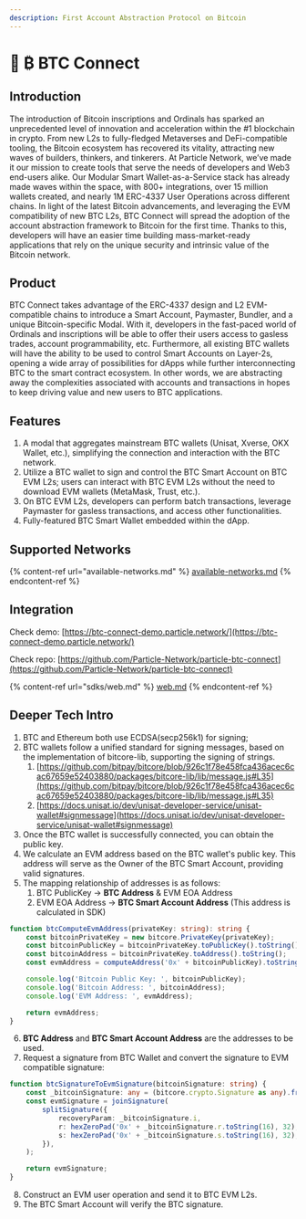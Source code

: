 ```yaml
---
description: First Account Abstraction Protocol on Bitcoin
---
```


# 🚀 ₿ BTC Connect

## Introduction

The introduction of Bitcoin inscriptions and Ordinals has sparked an unprecedented level of innovation and acceleration within the #1 blockchain in crypto. From new L2s to fully-fledged Metaverses and DeFi-compatible tooling, the Bitcoin ecosystem has recovered its vitality, attracting new waves of builders, thinkers, and tinkerers. At Particle Network, we’ve made it our mission to create tools that serve the needs of developers and Web3 end-users alike. Our Modular Smart Wallet-as-a-Service stack has already made waves within the space, with 800+ integrations, over 15 million wallets created, and nearly 1M ERC-4337 User Operations across different chains. In light of the latest Bitcoin advancements, and leveraging the EVM compatibility of new BTC L2s, BTC Connect will spread the adoption of the account abstraction framework to Bitcoin for the first time. Thanks to this, developers will have an easier time building mass-market-ready applications that rely on the unique security and intrinsic value of the Bitcoin network.

## Product

BTC Connect takes advantage of the ERC-4337 design and L2 EVM-compatible chains to introduce a Smart Account, Paymaster, Bundler, and a unique Bitcoin-specific Modal. With it, developers in the fast-paced world of Ordinals and inscriptions will be able to offer their users access to gasless trades, account programmability, etc. Furthermore, all existing BTC wallets will have the ability to be used to control Smart Accounts on Layer-2s, opening a wide array of possibilities for dApps while further interconnecting BTC to the smart contract ecosystem. In other words, we are abstracting away the complexities associated with accounts and transactions in hopes to keep driving value and new users to BTC applications.

## Features

1. A modal that aggregates mainstream BTC wallets (Unisat, Xverse, OKX Wallet, etc.), simplifying the connection and interaction with the BTC network.
2. Utilize a BTC wallet to sign and control the BTC Smart Account on BTC EVM L2s; users can interact with BTC EVM L2s without the need to download EVM wallets (MetaMask, Trust, etc.).
3. On BTC EVM L2s, developers can perform batch transactions, leverage Paymaster for gasless transactions, and access other functionalities.
4. Fully-featured BTC Smart Wallet embedded within the dApp.

## Supported Networks

{% content-ref url="available-networks.md" %}
[available-networks.md](available-networks.md)
{% endcontent-ref %}

## Integration

Check demo: [https://btc-connect-demo.particle.network/](https://btc-connect-demo.particle.network/)

Check repo: [https://github.com/Particle-Network/particle-btc-connect](https://github.com/Particle-Network/particle-btc-connect)

{% content-ref url="sdks/web.md" %}
[web.md](sdks/web.md)
{% endcontent-ref %}

## Deeper Tech Intro

1. BTC and Ethereum both use ECDSA(secp256k1) for signing;
2. BTC wallets follow a unified standard for signing messages, based on the implementation of bitcore-lib, supporting the signing of strings.
   1. [https://github.com/bitpay/bitcore/blob/926c1f78e458fca436acec6cac67659e52403880/packages/bitcore-lib/lib/message.js#L35](https://github.com/bitpay/bitcore/blob/926c1f78e458fca436acec6cac67659e52403880/packages/bitcore-lib/lib/message.js#L35)
   2. [https://docs.unisat.io/dev/unisat-developer-service/unisat-wallet#signmessage](https://docs.unisat.io/dev/unisat-developer-service/unisat-wallet#signmessage)
3. Once the BTC wallet is successfully connected, you can obtain the public key.
4. We calculate an EVM address based on the BTC wallet's public key. This address will serve as the Owner of the BTC Smart Account, providing valid signatures.
5. The mapping relationship of addresses is as follows:
   1. BTC PublicKey -> **BTC Address** & EVM EOA Address
   2. EVM EOA Address -> **BTC Smart Account Address** (This address is calculated in SDK)

```typescript
function btcComputeEvmAddress(privateKey: string): string {
    const bitcoinPrivateKey = new bitcore.PrivateKey(privateKey);
    const bitcoinPublicKey = bitcoinPrivateKey.toPublicKey().toString();
    const bitcoinAddress = bitcoinPrivateKey.toAddress().toString();
    const evmAddress = computeAddress('0x' + bitcoinPublicKey).toString();

    console.log('Bitcoin Public Key: ', bitcoinPublicKey);
    console.log('Bitcoin Address: ', bitcoinAddress);
    console.log('EVM Address: ', evmAddress);

    return evmAddress;
}
```

6. **BTC Address** and **BTC Smart Account Address** are the addresses to be used.
7. Request a signature from BTC Wallet and convert the signature to EVM compatible signature:

```typescript
function btcSignatureToEvmSignature(bitcoinSignature: string) {
    const _bitcoinSignature: any = (bitcore.crypto.Signature as any).fromCompact(Buffer.from(bitcoinSignature, 'base64'));
    const evmSignature = joinSignature(
        splitSignature({
            recoveryParam: _bitcoinSignature.i,
            r: hexZeroPad('0x' + _bitcoinSignature.r.toString(16), 32),
            s: hexZeroPad('0x' + _bitcoinSignature.s.toString(16), 32),
        }),
    );

    return evmSignature;
}
```

8. Construct an EVM user operation and send it to BTC EVM L2s.
9. The BTC Smart Account will verify the BTC signature.
